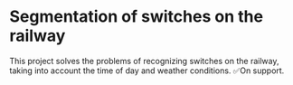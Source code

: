 # Segmentation of switches on the railway
This project solves the problems of recognizing switches on the railway, taking into account the time of day and weather conditions. 
✅On support.
